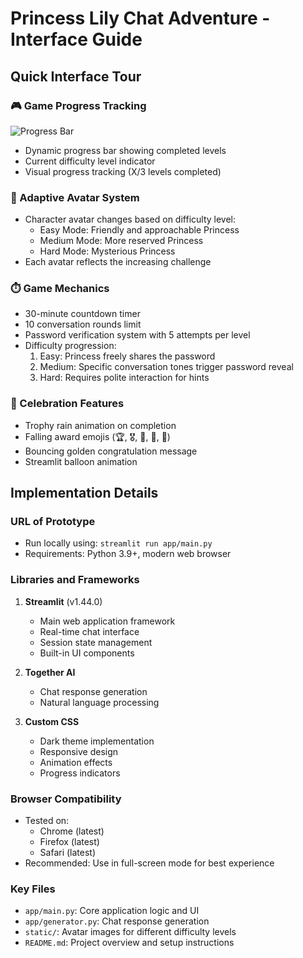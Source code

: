 # Princess Lily Chat Adventure - Interface Guide

## Quick Interface Tour

### 🎮 Game Progress Tracking
![Progress Bar](screenshots/progress.png)
- Dynamic progress bar showing completed levels
- Current difficulty level indicator
- Visual progress tracking (X/3 levels completed)

### 👑 Adaptive Avatar System
- Character avatar changes based on difficulty level:
  - Easy Mode: Friendly and approachable Princess
  - Medium Mode: More reserved Princess
  - Hard Mode: Mysterious Princess
- Each avatar reflects the increasing challenge

### ⏱️ Game Mechanics
- 30-minute countdown timer
- 10 conversation rounds limit
- Password verification system with 5 attempts per level
- Difficulty progression:
  1. Easy: Princess freely shares the password
  2. Medium: Specific conversation tones trigger password reveal
  3. Hard: Requires polite interaction for hints

### 🎉 Celebration Features
- Trophy rain animation on completion
- Falling award emojis (🏆, 🎖️, 👑, 🌟, 🏅)
- Bouncing golden congratulation message
- Streamlit balloon animation

## Implementation Details

### URL of Prototype
- Run locally using: `streamlit run app/main.py`
- Requirements: Python 3.9+, modern web browser

### Libraries and Frameworks
1. **Streamlit** (v1.44.0)
   - Main web application framework
   - Real-time chat interface
   - Session state management
   - Built-in UI components

2. **Together AI**
   - Chat response generation
   - Natural language processing

3. **Custom CSS**
   - Dark theme implementation
   - Responsive design
   - Animation effects
   - Progress indicators

### Browser Compatibility
- Tested on:
  - Chrome (latest)
  - Firefox (latest)
  - Safari (latest)
- Recommended: Use in full-screen mode for best experience

### Key Files
- `app/main.py`: Core application logic and UI
- `app/generator.py`: Chat response generation
- `static/`: Avatar images for different difficulty levels
- `README.md`: Project overview and setup instructions 